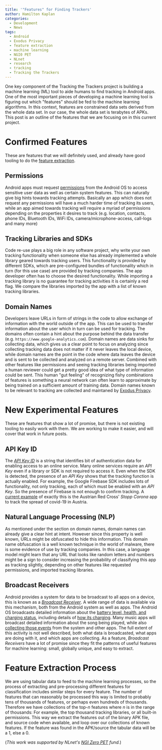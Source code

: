 ```yaml
---
title: '"Features" for Finding Trackers'
author: Hamilton Kaplan
categories:
  - Development
  - News
tags:
  - Android
  - Exodus Privacy
  - feature extraction
  - machine learning
  - NGI0 PET
  - NLnet
  - research
  - tracking
  - Tracking the Trackers
---
```


One key component of the Tracking the Trackers project is building a
machine learning (ML) tool to aide humans to find tracking in Android
apps. One of the most important pieces of developing a machine
learning tool is figuring out which "features" should be fed to the
machine learning algorithms. In this context, features are
constrained data sets derived from the whole data set. In our case,
the whole data set is terabytes of APKs. This post is an outline of
the features that we are focusing on in this current project.


# Confirmed Features

These are features that we will definitely used, and already have good
tooling to do the [feature
extraction](https://en.wikipedia.org/wiki/Feature_extraction).

## Permissions

Android apps must request
[permissions](https://developer.android.com/guide/topics/permissions/overview)
from the Android OS to access sensitive user data as well as certain
system features. This can naturally give big hints towards tracking
attempts. Basically an app which does not request any permissions will
have a much harder time of tracking its users, while an app aimed
towards tracking will require a myriad of permissions depending on the
properties it desires to track (e.g. location, contacts, phone IDs,
Bluetooth IDs, WiFi IDs, camera/microphone-access, call-logs and many
more)


## Tracking Libraries and SDKs

Code re-use plays a big role in any software project, why write your
own tracking functionality when someone else has already implemented a
whole library geared towards tracking users. This functionality is
provided by different SDKs, which are pre-configured bundles of
functionality which in turn (for this use case) are provided by
tracking companies. The app developer often has to choose the desired
functionality. While importing a tracking library is no guarantee for
tracking activities it is certainly a red flag. We compare the
libraries imported by the app with a list of known tracking libraries.


## Domain Names

Developers leave URLs in form of strings in the code to allow exchange
of information with the world outside of the app. This can be used to
transfer information about the user which in turn can be used for
tracking. The domains often contain a hint about the purpose behind
the data transfer (e.g. `https://www.google-analytics.com`). Domain names
are data sinks for collecting data, which gives us a clear point to
focus on analyzing since collecting tracking data does not matter if
it never leaves the local device, while domain names are the point in
the code where data leaves the device and is sent to be collected and
analyzed on a remote server. Combined with other features like
permissions and seeing tracking libraries being imported a human
reviewer could get a pretty good idea of what type of information
could be sent. This human "gut feeling" of recognizing fishy
combinations of features is something a neural network can often learn
to approximate by being trained on a sufficient amount of training
data. Domain names known to be relevant to tracking are collected and
maintaned by [Exodus Privacy](https://exodus-privacy.eu.org/en/).


# New Experimental Features

These are features that show a lot of promise, but there is not
existing tooling to easily work with them.  We are working to make it
easier, and will cover that work in future posts.

## API Key ID

The [_API Key ID_](https://github.com/Exodus-Privacy/etip/issues/62)
is a string that identifies bit of authentication data for enabling
access to an online service. Many online services require an _API Key_
even if a library or SDK is not required to access it. Even when the
SDK is detected, the presence of an _API Key_ shows that the tracking
function is actually enabled. For example, the Google Firebase SDK
includes lots of functionality, not only tracking, each of which must
be enabled with an _API Key_. So the presence of Firebase is not
enough to confirm tracking. A [current
example](https://en.epicenter.works/content/analysis-of-the-stopp-corona-app-improvements-through-expert-report)
of exactly this is the Austrian Red Cross' _Stopp Corona_ app to track
the spread of covid-19 in Austria.


## Natural Language Processing (NLP)

As mentioned under the section on domain names, domain names can
already give a clear hint at intent. However since this property is
well known, URLs might be obfuscated to hide this information. This
domain name obfuscation is a well known technique in the world of
malware, there is some evidence of use by tracking companies. In this
case, a language model might learn that any URL that looks like random
letters and numbers might be a sign to consider increasing the
probability of classifying this app as tracking slightly, depending on
other features like requested permissions, and imported tracking
libraries.


## Broadcast Receivers

Android provides a system for data to be broadcast to all apps on a
device, this is known as a [_Broadcast
Receiver_](https://developer.android.com/guide/components/broadcasts).
A wide range of data is available via this mechanism, both from the
Android system as well as apps.  The Android OS broadcasts detailed
information about the [battery level, health, and charging
status](https://developer.android.com/training/monitoring-device-state/battery-monitoring),
including details of [how its
charging](https://developer.android.com/reference/android/os/BatteryManager#BATTERY_PLUGGED_AC).
Many music apps will broadcast detailed information about the song
being played, while also [collecting those
events](https://gitlab.com/trackingthetrackers/wiki/-/issues/5) from
the system and other apps.  The full extent of this activity is not
well described, both what data is broadcasted, what apps are doing
with it, and which apps are collecting.  As a feature, _Broadcast
Receivers_ have a lot of promise since they fit the patterns of useful
features for machine learning: small, globally unique, and easy to
extract.


# Feature Extraction Process

We are using tabular data to feed to the machine learning processes,
so the process of extracting and pre-processing different features for
classification includes similar steps for every feature. The number of
features that can reasonably be processed this way is limited to
probably tens of thousands of features, or perhaps even hundreds of
thousands. Therefore we have collections of the top-_n_ features where
_n_ is in the range of thousands: For example, the top thousand
tracking libraries, or all built-in permissions. This way we extract
the features out of the binary APK file, and source code when
available, and loop over our collections of known features. If the
feature was found in the APK/source the tabular data will be a 1, else
a 0.

(_This work was supported by NLnet's [NGI Zero PET](https://nlnet.nl/thema/NGIZeroPET.html) fund._)
